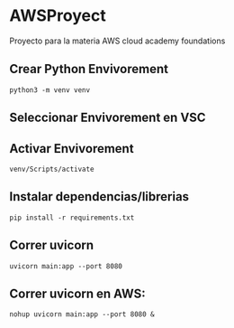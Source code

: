 # AWSProyect
Proyecto para la materia AWS cloud academy foundations

## Crear Python Envivorement
    python3 -m venv venv
## Seleccionar Envivorement en VSC
## Activar  Envivorement
    venv/Scripts/activate
## Instalar dependencias/librerias
    pip install -r requirements.txt 
## Correr uvicorn
    uvicorn main:app --port 8080
## Correr uvicorn en AWS:
    nohup uvicorn main:app --port 8080 &

